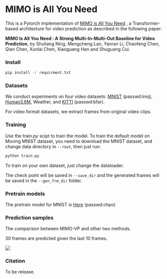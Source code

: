 # MIMO is All You Need

This is a Pytorch implementation of [MIMO is All You Need](https://arxiv.org/abs/2212.04655) , a Transformer-based architexture for video prediction as described in the following paper: 

**MIMO Is All You Need : A Strong Multi-In-Multi-Out Baseline for Video Prediction**, by Shuliang Ning, Mengcheng Lan, Yanran Li, Chaofeng Chen, Qian Chen, Xunlai Chen, Xiaoguang Han and Shuguang Cui. 

### Install

~~~bash
pip install -r requirment.txt
~~~

### Datasets

We conduct experiments on four video datasets: [MNIST](https://pan.baidu.com/s/1n-r_0BuBa1XjDpEAX-nm1Q?pwd=lnnj) (passwd:lnnj), [Human3.6M](http://vision.imar.ro/human3.6m/description.php), Weather, and [KITTI](https://pan.baidu.com/s/17xhuN8Ad3IjGSCeaGH7wVw?pwd=bfar ) (passwd:bfar). 

For video format datasets, we extract frames from original video clips. 

### Training

Use the train.py scipt to train the model. To train the default model on Moving MNIST dataset, you need to download the MNIST dataset, and change data directory in `--root`, then just run:

~~~bash
python train.py
~~~

To train on your own dataset, just change the dataloader. 

The check point will be saved in `--save_dir` and the generated frames will be saved in the `--gen_frm_dir` folder. 

### Pretrain models

The pretrain model for MNIST is [Here](https://pan.baidu.com/s/1h548ndTYbYpHThTT7ed5vQ) (passwd:chpo)

### Prediction samples

The comparison between MIMO-VP and other two methods. 

30 frames are predicted given the last 10 frames. 

![](https://s21.aconvert.com/convert/p3r68-cdx67/wy8gc-cmku7.gif)





### Citation

To be release. 







 





